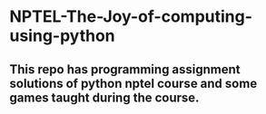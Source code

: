 # NPTEL-The-Joy-of-computing-using-python

## This repo has programming assignment solutions of python nptel course and some games taught during the course. 



